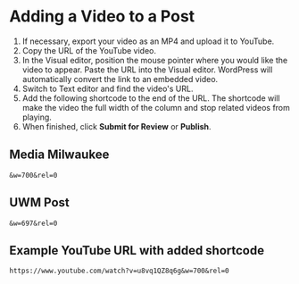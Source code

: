 # Adding a Video to a Post

1. If necessary, export your video as an MP4 and upload it to YouTube.
2. Copy the URL of the YouTube video.
3. In the Visual editor, position the mouse pointer where you would like the video to appear. Paste the URL into the Visual editor. WordPress will automatically convert the link to an embedded video.
4. Switch to Text editor and find the video's URL. 
5. Add the following shortcode to the end of the URL. The shortcode will make the video the full width of the column and stop related videos from playing.
6. When finished, click **Submit for Review** or **Publish**. 

## Media Milwaukee



```
&w=700&rel=0
```



## UWM Post



```
&w=697&rel=0
```



## Example YouTube URL with added shortcode



```
https://www.youtube.com/watch?v=u8vq1QZ8q6g&w=700&rel=0
```





